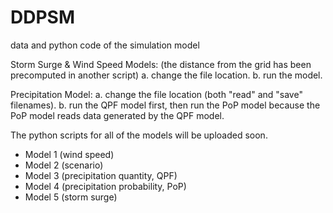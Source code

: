 # DDPSM
data and python code of the simulation model

Storm Surge & Wind Speed Models:
(the distance from the grid has been precomputed in another script)
a. change the file location.
b. run the model.

Precipitation Model:
a. change the file location (both "read" and "save" filenames).
b. run the QPF model first, then run the PoP model because the PoP model reads data generated by the QPF model.

The python scripts for all of the models will be uploaded soon.
- Model 1 (wind speed)
- Model 2 (scenario)
- Model 3 (precipitation quantity, QPF)
- Model 4 (precipitation probability, PoP)
- Model 5 (storm surge)
